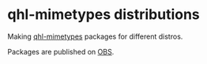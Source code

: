# qhl-mimetypes distributions

Making [qhl-mimetypes](https://github.com/FreeSlave/qhl-mimetypes) packages for different distros.

Packages are published on [OBS](https://software.opensuse.org//download.html?project=home%3AFreeSlave&package=qhl-mimetypes).
